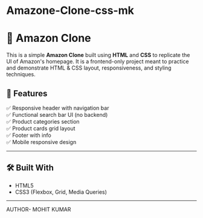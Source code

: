 # Amazone-Clone-css-mk
# 🛒 Amazon Clone

This is a simple **Amazon Clone** built using **HTML** and **CSS** to replicate the UI of Amazon's homepage. It is a frontend-only project meant to practice and demonstrate HTML & CSS layout, responsiveness, and styling techniques.



## 📁 Features

✅ Responsive header with navigation bar  
✅ Functional search bar UI (no backend)  
✅ Product categories section  
✅ Product cards grid layout  
✅ Footer with  info  
✅ Mobile responsive design  

---

## 🛠️ Built With

- HTML5  
- CSS3 (Flexbox, Grid, Media Queries)  

---


AUTHOR-
MOHIT KUMAR
